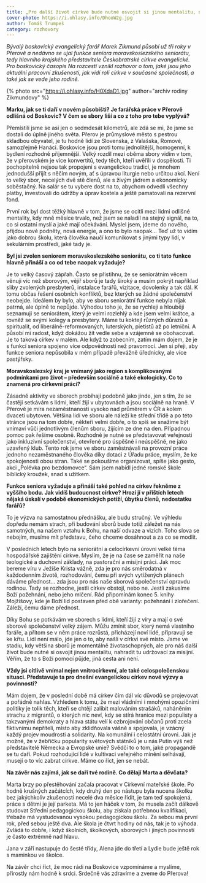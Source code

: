 ```yaml
---
title: „Pro další život církve bude nutné osvojit si jinou mentalitu, nahradit tu udržovací za misijní.“
cover-photo: https://i.ohlasy.info/DhooW2g.jpg
author: Tomáš Trumpeš
category: rozhovory
---
```


*Bývalý boskovický evangelický farář Marek Zikmund působí už tři roky v Přerově a nedávno se ujal funkce seniora moravskoslezského seniorátu, tedy hlavního krajského představitele Českobratrské církve evangelické. Pro boskovický časopis Na rozcestí vznikl rozhovor o tom, jaké jsou jeho aktuální pracovní zkušenosti, jak vidí roli církve v současné společnosti, a také jak se vede jeho rodině.*

{% photo src="https://i.ohlasy.info/H0XdaD1.jpg" author="archiv rodiny Zikmundovy" %}

**Marku, jak se ti daří v novém působišti? Je farářská práce v Přerově odlišná od Boskovic? V čem se sbory liší a co z toho pro tebe vyplývá?**

Přemístili jsme se asi jen o sedmdesát kilometrů, ale zdá se mi, že jsme se dostali do úplně jiného světa. Přerov je průmyslové město s pestrou skladbou obyvatel, je tu hodně lidí ze Slovenska, z Valašska, Romové, samozřejmě Hanáci. Boskovice jsou proti tomu jednolitější, homogenní, k bydlení rozhodně příjemnější. Velký rozdíl mezi oběma sbory vidím v tom, že v přerovském je více konvertitů, tedy těch, kteří uvěřili v dospělosti. Ti pochopitelně nejsou tak propojeni s evangelickou tradicí, je mnohem jednodušší přijít s něčím novým, ať s úpravou liturgie nebo určitou akcí. Není to velký sbor, necelých dvě stě členů, ale s živým jádrem a ekonomicky soběstačný. Na salár se tu vybere dost na to, abychom odvedli všechny platby, investovali do údržby a úprav kostela a ještě pamatovali na rezervní fond.

První rok byl dost těžký hlavně v tom, že jsme se ocitli mezi lidmi odlišné mentality, kdy mně měsíce trvalo, než jsem se naladil na stejný signál, na to, co si ostatní myslí a jaké mají očekávání. Myslel jsem, jdeme do nového, přijdou nové podněty, nová energie, a ono to bylo naopak… Teď už to vidím jako dobrou školu, která člověka naučí komunikovat s jinými typy lidí, v sekulárním prostředí, jaké tady je.

**Byl jsi zvolen seniorem moravskoslezského seniorátu, co ti tato funkce hlavně přináší a co od tebe naopak vyžaduje?**

Je to velký časový zápřah. Často se přistihnu, že se seniorátním věcem věnuji víc než sborovým, vějíř sborů je tady široký a musím pokrýt například sliby zvolených presbyterů, instalace farářů, vizitace, dovolenky a tak dál. K tomu občas řešení osobních konfliktů, bez kterých se žádné společenství neobejde. Ideálem by bylo, aby ve sboru seniorátní funkce nebyla nijak patrná, ale úplně to nepůjde. Výhodou toho je, že se rychleji a hlouběji seznamuji se seniorátem, který je velmi rozlehlý a kde jsem velmi krátce, a rovněž se svými kolegy a presbytery. Máme tu koktejl různých důrazů a spiritualit, od liberálně-reformovaných, luterských, pietistů až po letniční. A působí mi radost, když dokážou žít vedle sebe a vzájemně se obohacovat. Je to taková církev v malém. Ale když to zobecním, zatím mám dojem, že je s funkcí seniora spojeno více odpovědnosti než pravomocí. Jen si přeji, aby funkce seniora nepůsobila v mém případě převážně úřednicky, ale více pastýřsky.

**Moravskoslezský kraj je vnímaný jako region s komplikovanými podmínkami pro život – především sociálně a také ekologicky. Co to znamená pro církevní práci?**

Zásadně aktivity ve sborech probíhají podobně jako jinde, jen s tím, že se častěji setkávám s lidmi, kteří žijí v ubytovnách a jsou sociálně na hraně. V Přerově je míra nezaměstnanosti vysoko nad průměrem v ČR a kolem dvaceti ubytoven. Většina lidí ve sboru ale náleží ke střední třídě a po této stránce jsou na tom dobře, někteří velmi dobře, o to spíš se snažíme být vnímaví vůči jednotlivým členům sboru, žijícím ze dne na den. Případnou pomoc pak řešíme osobně. Rozhodně je nutné se představovat veřejnosti jako inkluzivní společenství, otevřené pro úspěšné i neúspěšné, ne jako uzavřený klub. Tento rok jsme ve sboru zaměstnávali na provozní práce jednoho nezaměstnaného člověka díky dotaci z Úřadu práce, myslím, že ke spokojenosti obou stran. Také se pokoušíme organizovat, spíše jako gesto, akci „Polévka pro bezdomovce“. Sám jsem nabídl jedné romské škole biblický kroužek, snad s užitkem.

**Funkce seniora vyžaduje a přináší také pohled na církev řekněme z vyššího bodu. Jak vidíš budoucnost církve? Hrozí jí v příštích letech nějaká úskalí v podobě ekonomických potíží, úbytku členů, nedostatku farářů?**

To je výzva na samostatnou přednášku, ale budu stručný. Ve výhledu dopředu nemám strach, při budování sborů bude totiž záležet na nás samotných, na našem vztahu k Bohu, na naší odvaze a vizích. Toho slova se nebojím, musíme mít představu, čeho chceme dosáhnout a za co se modlit.

V posledních letech bylo na seniorátní a celocírkevní úrovni velké téma hospodářské zajištění církve. Myslím, že je na čase se zaměřit na naše teologické a duchovní základy, na pastorační a misijní práci. Jak moc bereme víru v Ježíše Krista vážně, zda je pro nás směrodatná v každodenním životě, rozhodování, čemu při svých vytížených plánech dáváme přednost… zda jsou pro nás naše sborová společenství opravdu rodinou. Tady se rozhodne, jestli církev obstojí, nebo ne. Jestli zakusíme Boží požehnání, nebo jeho mlčení. Rád připomínám konec 5. knihy Mojžíšovy, kde je Boží lid postaven před obě varianty: požehnání i zlořečení. Záleží, čemu dáme přednost.

 Díky Bohu se potkávám ve sborech s lidmi, kteří žijí z víry a mají o své sborové společenství velký zájem. Můžu zmínit sbor, který nemá vlastního faráře, a přitom se v něm práce rozrůstá, přicházejí noví lidé, připravují se ke křtu. Lidí není málo, jde jen o to, aby našli v církvi své místo. Jsme ve stadiu, kdy většina sborů je momentálně životaschopných, ale pro náš další život bude nutné si osvojit jinou mentalitu, nahradit tu udržovací za misijní. Věřím, že to s Boží pomocí půjde, jiná cesta ani není.
 
**Vždy jsi citlivě vnímal nejen vnitrocírkevní, ale také celospolečenskou situaci. Představuje ta pro dnešní evangelickou církev nové výzvy a povinnosti?**

Mám dojem, že v poslední době má církev čím dál víc důvodů se projevovat a pořádně nahlas. Vzhledem k tomu, že mezi vládními i mnohými opozičními politiky je tolik těch, kteří se chtějí zalíbit malováním strašáků, naháněním strachu z migrantů, o kterých nic neví, kdy se stírá hranice mezi populisty a takzvanými demokraty a hlava státu velí k ozbrojování občanů proti zcela fiktivnímu nepříteli, místo aby zklidňovala vášně a spojovala, je vzácný každý projev moudrosti a solidarity. Na komunální i celostátní úrovni. Jak je možné, že v žebříčku popularity světových státníků je u nás Putin výš než představitelé Německa a Evropské unie? Svědčí to o tom, jaké propagandě se tu daří. Pokud rozhodující lidé v kultivaci veřejného mínění selhávají, musejí o to víc zabrat církve. Máme co říct, jen se nebát.

**Na závěr nás zajímá, jak se daří tvé rodině. Co dělají Marta a děvčata?**

Marta brzy po přestěhování začala pracovat v Církevní mateřské škole. Po hodně krušných začátcích, kdy druhý den po nástupu byla nucena školku bez jakýchkoliv zkušeností necelé dva měsíce řídit, je tam teď spokojená, práce s dětmi je její parketa. Má to jen háček v tom, že musela začít dálkově studovat Střední pedagogickou školu, aby získala potřebnou kvalifikaci, třebaže má vystudovanou vysokou pedagogickou školu. Za sebou má první rok, před sebou ještě dva. Ale škola je čtvrt hodiny od nás, tak je to výhoda. Zvládá to dobře, i když školních, školkových, sborových i jiných povinností je často extrémně nad hlavu.

Jana v září nastupuje do šesté třídy, Alena jde do třetí a Lydie bude ještě rok s maminkou ve školce.

Na závěr chci říct, že moc rádi na Boskovice vzpomínáme a myslíme, přirostly nám hodně k srdci. Srdečně vás zdravíme a zveme do Přerova!

